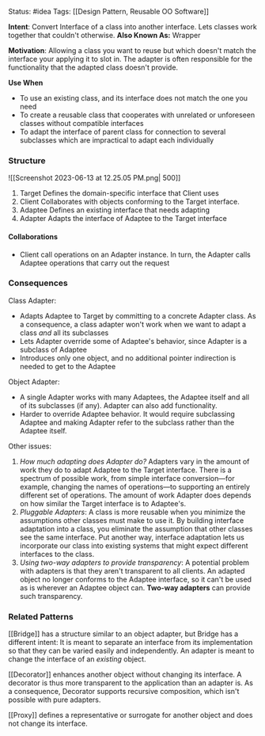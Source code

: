 Status: #idea
Tags: [[Design Pattern, Reusable OO Software]]

**Intent**: Convert Interface of a class into another interface. Lets classes work together that couldn't otherwise.
**Also Known As:** Wrapper

**Motivation**: Allowing a class you want to reuse but which doesn't match the interface your applying it to slot in. The adapter is often responsible for the functionality that the adapted class doesn't provide. 

**Use When**
- To use an existing class, and its interface does not match the one you need
- To create a reusable class that cooperates with unrelated or unforeseen classes without compatible interfaces
- To adapt the interface of parent class for connection to several subclasses which are impractical to adapt each individually

### Structure

![[Screenshot 2023-06-13 at 12.25.05 PM.png| 500]]

1. Target
		Defines the domain-specific interface that Client uses
2. Client
		Collaborates with objects conforming to the Target interface.
3. Adaptee
		Defines an existing interface that needs adapting
4. Adapter
		Adapts the interface of Adaptee to the Target interface

#### Collaborations
- Client call operations on an Adapter instance. In turn, the Adapter calls Adaptee operations that carry out the request

### Consequences
Class Adapter:
- Adapts Adaptee to Target by committing to a concrete Adapter class. As a consequence, a class adapter won't work when we want to adapt a class *and* all its subclasses
- Lets Adapter override some of Adaptee's behavior, since Adapter is a subclass of Adaptee
- Introduces only one object, and no additional pointer indirection is needed to get to the Adaptee

Object Adapter:
- A single Adapter works with many Adaptees, the Adaptee itself and all of its subclasses (if any). Adapter can also add functionality.
- Harder to override Adaptee behavior. It would require subclassing Adaptee and making Adapter refer to the subclass rather than the Adaptee itself.

Other issues:
1. *How much adapting does Adapter do?* Adapters vary in the amount of work they do to adapt Adaptee to the Target interface. There is a spectrum of possible work, from simple interface conversion—for example, changing the names of operations—to supporting an entirely different set of operations. The amount of work Adapter does depends on how similar the Target interface is to Adaptee's.
2. *Pluggable Adapters*: A class is more reusable when you minimize the assumptions other classes must make to use it. By building interface adaptation into a class, you eliminate the assumption that other classes see the same interface. Put another way, interface adaptation lets us incorporate our class into existing systems that might expect different interfaces to the class.
3. *Using two-way adapters to provide transparency*: A potential problem with adapters is that they aren't transparent to all clients. An adapted object no longer conforms to the Adaptee interface, so it can't be used as is wherever an Adaptee object can. **Two-way adapters** can provide such transparency.

### Related Patterns
[[Bridge]] has a structure similar to an object adapter, but Bridge has a different intent: It is meant to separate an interface from its implementation so that they can be varied easily and independently. An adapter is meant to change the interface of an *existing* object.

[[Decorator]] enhances another object without changing its interface. A decorator is thus more transparent to the application than an adapter is. As a consequence, Decorator supports recursive composition, which isn't possible with pure adapters.

[[Proxy]] defines a representative or surrogate for another object and does not change its interface.